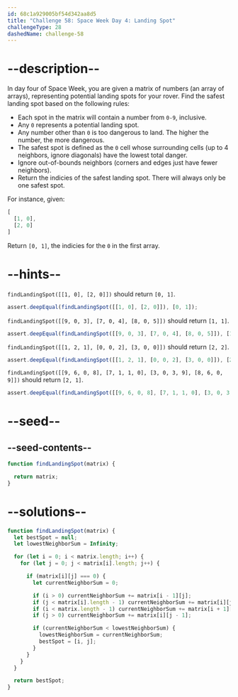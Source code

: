 ```yaml
---
id: 68c1a929005bf54d342aa8d5
title: "Challenge 58: Space Week Day 4: Landing Spot"
challengeType: 28
dashedName: challenge-58
---
```


# --description--

In day four of Space Week, you are given a matrix of numbers (an array of arrays), representing potential landing spots for your rover. Find the safest landing spot based on the following rules:

- Each spot in the matrix will contain a number from `0-9`, inclusive.
- Any `0` represents a potential landing spot.
- Any number other than `0` is too dangerous to land. The higher the number, the more dangerous.
- The safest spot is defined as the `0` cell whose surrounding cells (up to 4 neighbors, ignore diagonals) have the lowest total danger.
- Ignore out-of-bounds neighbors (corners and edges just have fewer neighbors).
- Return the indicies of the safest landing spot. There will always only be one safest spot.

For instance, given:

```js
[
  [1, 0],
  [2, 0]
]
```

Return `[0, 1]`, the indicies for the `0` in the first array.

# --hints--

`findLandingSpot([[1, 0], [2, 0]])` should return `[0, 1]`.

```js
assert.deepEqual(findLandingSpot([[1, 0], [2, 0]]), [0, 1]);
```

`findLandingSpot([[9, 0, 3], [7, 0, 4], [8, 0, 5]])` should return `[1, 1]`.

```js
assert.deepEqual(findLandingSpot([[9, 0, 3], [7, 0, 4], [8, 0, 5]]), [1, 1]);
```

`findLandingSpot([[1, 2, 1], [0, 0, 2], [3, 0, 0]])` should return `[2, 2]`.

```js
assert.deepEqual(findLandingSpot([[1, 2, 1], [0, 0, 2], [3, 0, 0]]), [2, 2]);
```

`findLandingSpot([[9, 6, 0, 8], [7, 1, 1, 0], [3, 0, 3, 9], [8, 6, 0, 9]])` should return `[2, 1]`.

```js
assert.deepEqual(findLandingSpot([[9, 6, 0, 8], [7, 1, 1, 0], [3, 0, 3, 9], [8, 6, 0, 9]]), [2, 1]);
```

# --seed--

## --seed-contents--

```js
function findLandingSpot(matrix) {

  return matrix;
}
```

# --solutions--

```js
function findLandingSpot(matrix) {
  let bestSpot = null;
  let lowestNeighborSum = Infinity;

  for (let i = 0; i < matrix.length; i++) {
    for (let j = 0; j < matrix[i].length; j++) {

      if (matrix[i][j] === 0) {
        let currentNeighborSum = 0;

        if (i > 0) currentNeighborSum += matrix[i - 1][j];
        if (j < matrix[i].length - 1) currentNeighborSum += matrix[i][j + 1];
        if (i < matrix.length - 1) currentNeighborSum += matrix[i + 1][j];
        if (j > 0) currentNeighborSum += matrix[i][j - 1];

        if (currentNeighborSum < lowestNeighborSum) {
          lowestNeighborSum = currentNeighborSum;
          bestSpot = [i, j];
        }
      }
    }
  }

  return bestSpot;
}
```
